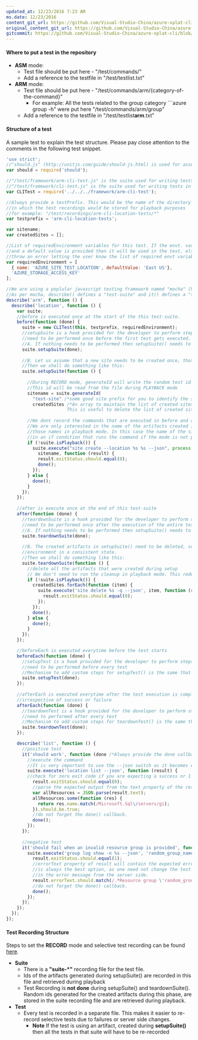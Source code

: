 ```yaml
---
updated_at: 12/23/2016 7:23 AM
ms.date: 12/23/2016
content_git_url: https://github.com/Visual-Studio-China/azure-xplat-cli/blob/dev/azure-xplat/Conceptual/Writing-Test.md
original_content_git_url: https://github.com/Visual-Studio-China/azure-xplat-cli/blob/dev/azure-xplat/Conceptual/Writing-Test.md
gitcommit: https://github.com/Visual-Studio-China/azure-xplat-cli/blob/c29f628b699de74d7657823cc403091201b30c26/azure-xplat/Conceptual/Writing-Test.md
---
```

#### Where to put a test in the repository

- **ASM** mode:
  -  Test file should be put here - "/test/commands/"
  -  Add a reference to the testfile in "/test/testlist.txt"
- **ARM** mode:
  - Test file should be put here - "/test/commands/arm/{category-of-the-command}"
    - For example: All the tests related to the group category ```azure group -h" were put here "/test/commands/arm/group"
  - Add a  reference to the testfile in "/test/testlist**arm**.txt"

#### Structure of a test
A sample test to explain the test structure. Please pay close attention to the comments in the following test snippet.

```javascript
'use strict';
//"should.js" (http://unitjs.com/guide/should-js.html) is used for asserting the outcomes.
var should = require('should');

//"/test/framework/arm-cli-test.js" is the suite used for writing tests in "ARM" mode.
//"/test/framework/cli-test.js" is the suite used for writing tests in "ASM" mode.
var CLITest = require('../../../framework/arm-cli-test');

//Always provide a testPrefix. This would be the name of the directory
//in which the test recordings would be stored for playback purposes
//for example: "/test/recordings/arm-cli-location-tests/*"
var testprefix = 'arm-cli-location-tests';

var sitename;
var createdSites = [];

//List of requiredEnvironment variables for this test. If the envt. variable is not set 
//and a default value is provided then it will be used in the test, else the test will 
//throw an error letting the user know the list of required envt variables that need to be set.
var requiredEnvironment = [
  { name: 'AZURE_SITE_TEST_LOCATION', defaultValue: 'East US'},
  'AZURE_STORAGE_ACCESS_KEY'
];

//We are using a poplular javascript testing framework named "mocha" (http://mochajs.org/) for writing tests.
//As per mocha, describe() defines a "test-suite" and it() defines a "test" in a test-suite.
describe('arm', function () {
  describe('location', function () {
    var suite;
    //before is executed once at the start of the this test-suite.
    before(function (done) {
      suite = new CLITest(this, testprefix, requiredEnvironment);
      //setupSuite is a hook provided for the developer to perform steps that 
      //need to be performed once before the first test gets executed.
      //A. If nothing needs to be performed then setupSuite() needs to be called as follows:
      suite.setupSuite(done);
      
      //B. Let us assume that a new site needs to be created once, that will be used by every test. 
      //Then we shall do something like this:
      suite.setupSuite(function () {
        
        //During RECORD mode, generateId will write the random test id to the recording file.
        //This id will be read from the file during PLAYBACK mode
        sitename = suite.generateId(
          "test-site" /*some good site prefix for you to identify the sites created by your test*/, 
          createdSites /*An array to maintain the list of created sites. 
                       This is useful to delete the list of created sites in teardown*/ );
        
        //We dont record the commands that are executed in before and after section as they are not required. 
        //We are only interested in the name of the artifacts created in this section, so that tests can get 
        //those names in playback mode. In this case the name of the site. The suite.execute must be wrapped 
        //in an if condition that runs the command if the mode is not playback
        if (!suite.isPlayback()) {
          suite.execute("site create --location %s %s --json", process.env.AZURE_SITE_TEST_LOCATION, 
            sitename, function (result) {
            result.exitStatus.should.equal(0);
            done();
          });
        } else {
          done();
        }
      });
    });
    
    //after is execute once at the end of this test-suite
    after(function (done) {
      //teardownSuite is a hook provided for the developer to perform steps that 
      //need to be performed once after the execution of the entire test-suite is complete.
      //A. If nothing needs to be performed then setupSuite() needs to be called as follows:
      suite.teardownSuite(done);
      
      //B. The created artifacts in setupSuite() need to be deleted, so that the suite leaves the 
      //environment in a consistent state.
      //Then we shall do something like this:
      suite.teardownSuite(function () {
        //delete all the artifacts that were created during setup
        // We don't need to run the cleanup in playback mode. This reduces the playback time.
        if (!suite.isPlayback()) {
          createdSites.forEach(function (item) {
            suite.execute('site delete %s -q --json', item, function (result) {
              result.exitStatus.should.equal(0);
            });
          });
          done();
        } else {
          done();
        }
      });
    });

    //beforeEach is executed everytime before the test starts
    beforeEach(function (done) {
      //setupTest is a hook provided for the developer to perform steps that 
      //need to be performed before every test
      //Mechanism to add custom steps for setupTest() is the same that is explained above in setupSuite()
      suite.setupTest(done);
    });
    
    //afterEach is executed everytime after the test execution is complete,
    //irrespective of success or failure
    afterEach(function (done) {
      //teardownTest is a hook provided for the developer to perform steps that 
      //need to performed after every test
      //Mechanism to add custom steps for teardownTest() is the same that is explained above in teardownSuite()
      suite.teardownTest(done);
    });

    describe('list', function () {
      //positive test
      it('should work', function (done /*Always provide the done callback as a parameter*/) {
        //execute the command
        //It is very important to use the --json switch as it becomes easy to parse the output.
        suite.execute('location list --json', function (result) {
        //check for zero exit code if you are expecting a success or 1 if you are expecting a failure
          result.exitStatus.should.equal(0);
          //parse the expected output from the text property of the result
          var allResources = JSON.parse(result.text);
          allResources.some(function (res) {
            return res.name.match(/Microsoft.Sql\/servers/gi);
          }).should.be.true;
          //do not forget the done() callback.
          done();
        });
      });
      
      //negative test
      it('should fail when an invalid resource group is provided', function (done /*Always provide the done callback as a parameter*/) {
        suite.execute('group log show -n %s --json', 'random_group_name', function (result) {
          result.exitStatus.should.equal(1);
          //errorText property of result will contain the expected error message. Doing a Regex match 
          //is always the best option, as one need not change the test if there is a minor modification
          //in the error message from the server side.
          result.errorText.should.match(/.*Resource group \'random_group_name\' could not be found.*/ig);
          //do not forget the done() callback.
          done();
        });
      });
    });
  });
});
```

#### Test Recording Structure

Steps to set the **RECORD** mode and selective test recording can be found [here](./TestModes.md).

- **Suite**
  - There is a **"suite-*"** recording file for the test file.
  - Ids of the artifacts generated during setupSuite() are recorded in this file and retrieved during playback
  - Test Recording is **not done** during setupSuite() and teardownSuite(). Random ids generated for the created artifacts during this phase, are stored in the suite recording file and are retrieved during playback.
- **Test**
  - Every test is recorded in a separate file. This makes it easier to re-record selective tests due to failures or server side changes.
    - **Note** If the test is using an artifact, created during **setupSuite()** then all the tests in that suite will have to be re-recorded
